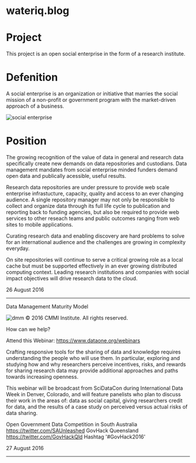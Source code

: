 # wateriq.blog

# Project

This project is an open social enterprise in the form of a research institute.

# Defenition

A social enterprise is an organization or initiative that marries the social mission of a non-profit or government program with the market-driven approach of a business.

![social enterprise](https://socialenterprise.us/wp-content/uploads/2015/07/Spectrum1-968x400.jpg)

# Position

The growing recognition of the value of data in general and research data specifically create new demands on data repositories and custodians. Data management mandates from social enterprise minded funders demand open data and publically acessible, useful results.

Research data repositories are under pressure to provide web scale enterprise infrastucture, capacity, quality and access to an ever changing audience. A single repository manager may not only be responsible to collect and organize data through its full life cycle to publication and reporting back to funding agencies, but also be required to provide web services to other reseach teams and public outcomes ranging from web sites to mobile applications.

Curating research data and enabling discovery are hard problems to solve for an international audience and the challenges are growing in complexity everyday.

On site repositories will continue to serve a critical growing role as a local cache but must be supported effectively in an ever growing distributed computing context. Leading research institutions and companies with social impact objectives will drive research data to the cloud.

26 August 2016

---

Data Management Maturity Model

![dmm](http://cmmiinstitute.com/sites/all/themes/cmmi/images/dmm_diagram.png)
© 2016 CMMI Institute. All rights reserved.

How can we help?

Attend this Webinar: https://www.dataone.org/webinars

Crafting responsive tools for the sharing of data and knowledge requires understanding the people who will use them. In particular, exploring and studying how and why researchers perceive incentives, risks, and rewards for sharing research data may provide additional approaches and paths towards increasing openness.

This webinar will be broadcast from SciDataCon during International Data Week in Denver, Colorado, and will feature panelists who plan to discuss their work in the areas of: data as social capital, giving researchers credit for data, and the results of a case study on perceived versus actual risks of data sharing.

Open Government Data Competition in South Australia
https://twitter.com/SAUnleashed
GovHack Queensland
https://twitter.com/GovHackQld
Hashtag
'#GovHack2016'

27 August 2016

---
